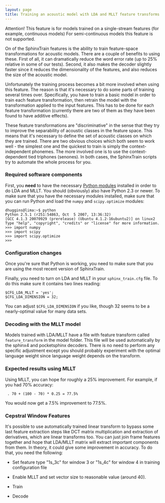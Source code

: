 ```yaml
---
layout: page
title: Training an acoustic model with LDA and MLLT feature transforms
---
```


Attention!  This feature is for models trained on a single-stream features (for 
example, continuous models) For semi-continuous models this feature is not 
supported.

On of the SphinxTrain features is the ability to train feature-space 
transformations for acoustic models.  There are a couple of benefits to using 
these.  First of all, it can dramatically reduce the word error rate (up to 25% 
relative in some of our tests).  Second, it also makes the decoder slightly 
faster since it reduces the dimensionality of the features, and also reduces 
the size of the acoustic model.

Unfortunately the training process becomes a bit more involved when using this 
feature.  The reason is that it's necessary to do some parts of training 
several times over.  Specifically, you have to train a basic model in order to 
train each feature transformation, then retrain the model with the 
transformation applied to the input features.  This has to be done for each 
feature transformation (currently there are two of them as they have been found 
to have additive effects).

These feature transformations are "discriminative" in the sense that they try 
to improve the separability of acoustic classes in the feature space.  This 
means that it's necessary to define the set of acoustic classes on which they 
are trained.  There are two obvious choices which both seem to work well - the 
simplest one and the quickest to train is simply the context-independent 
phonemes.  The more involved one is to use the context-dependent tied triphones 
(senones).  In both cases, the SphinxTrain scripts try to automate the whole 
process for you.

### Required software components

First, you **need** to have the necessary [Python 
modules](/wiki/InstallingPythonStuff) installed in order to do LDA and MLLT.  You
should (obviously) also have Python 2.3 or newer.  To make sure that you have 
the necessary modules installed, make sure that you can run Python and load the 
`numpy` and `scipy.optimize` modules:

	
	dhuggins@lima:~$ python
	Python 2.5.1 (r251:54863, Oct  5 2007, 13:36:32)
	[GCC 4.1.3 20070929 (prerelease) (Ubuntu 4.1.2-16ubuntu2)] on linux2
	Type "help", "copyright", "credits" or "license" for more information.
	>>> import numpy
	>>> import scipy
	>>> import scipy.optimize
	>>>


### Configuration changes

Once you're sure that Python is working, you need to make sure that you are 
using the most recent version of SphinxTrain.

Finally, you need to turn on LDA and MLLT in your `sphinx_train.cfg` file.  To 
do this make sure it contains two lines reading:

	
	$CFG_LDA_MLLT = 'yes';
	$CFG_LDA_DIMENSION = 32;


You can adjust `$CFG_LDA_DIMENSION` if you like, though 32 seems to be a 
nearly-optimal value for many data sets.

### Decoding with the MLLT model

Models trained with LDA/MLLT have a file with feature transform called 
`feature_transform` in the model folder. This file will be used automatically 
by the sphinx4 and pocketsphinx decoders. There is no need to perform any 
specific adjustment except you should probably experiment with the optimal 
language weight since language weight depends on the transform.


### Expected results using MLLT

Using MLLT, you can hope for roughly a 25% improvement.  For example, if you 
had 70% accuracy:

	
	 . 70 + (100 - 70) * 0.25 = 77.5% 


You would now get a 7.5% improvement to 77.5%.

### Cepstral Window Features

It's possible to use automatically trained linear transform to bypass some last 
feature extraction steps like DCT matrix multiplication and extraction of 
derivatives, which are linear transforms too. You can just join frame features 
together and hope that LDA/MLLT matrix will extract important components from 
them. In theory, it could give some improvement in accuracy. To do that, you 
need the following:


*  Set feature type "1s_3c" for window 3 or "1s_4c" for window 4 in training 
configuration file

*  Enable MLLT and set vector size to reasonable value (around 40).

*  Train

*  Decode

